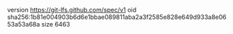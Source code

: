 version https://git-lfs.github.com/spec/v1
oid sha256:1b81e004903b6d6e1bbae089811aba2a3f2585e828e649d933a8e0653a53a68a
size 6463

